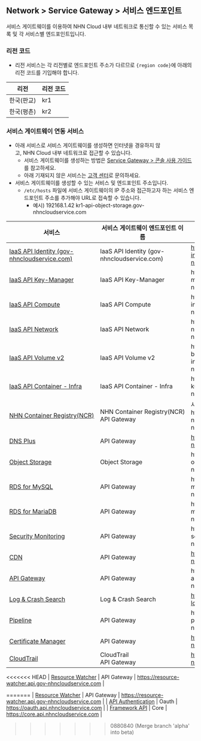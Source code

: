 ## Network > Service Gateway > 서비스 엔드포인트

서비스 게이트웨이를 이용하여 NHN Cloud 내부 네트워크로 통신할 수 있는 서비스 목록 및 각 서비스별 엔드포인트입니다.

### 리전 코드

* 리전 서비스는 각 리전별로 엔드포인트 주소가 다르므로 `{region code}`에 아래의 리전 코드를 기입해야 합니다.

| 리전 | 리전 코드 |
| --- | ----- |
| 한국(판교) | kr1 |
| 한국(평촌) | kr2 |

### 서비스 게이트웨이 연동 서비스

* 아래 서비스로 서비스 게이트웨이를 생성하면 인터넷을 경유하지 않고, NHN Cloud 내부 네트워크로 접근할 수 있습니다.
    * 서비스 게이트웨이를 생성하는 방법은 [Service Gateway > 콘솔 사용 가이드](/Network/Service%20Gateway/ko/console-guide-gov/)를 참고하세요.
    * 아래 기재되지 않은 서비스는 [고객 센터](https://www.gov-nhncloud.com/kr/support/inquiry)로 문의하세요.
* 서비스 게이트웨이를 생성할 수 있는 서비스 및 엔드포인트 주소입니다.
    * `/etc/hosts` 파일에 서비스 게이트웨이의 IP 주소와 접근하고자 하는 서비스 엔드포인트 주소를 추가해야 URL로 접속할 수 있습니다.
        * 예시) 192168.1.42 kr1-api-object-storage.gov-nhncloudservice.com

| 서비스 | 서비스 게이트웨이 엔드포인트 이름 | 엔드포인트 주소 |
| --- | ------------------ | -------- |
| [IaaS API Identity (gov-nhncloudservice.com)](/Compute/Compute/ko/identity-api-gov/#token) | IaaS API Identity (gov-nhncloudservice.com) | https://api-identity-infrastructure.gov-nhncloudservice.com |
| [IaaS API Key-Manager](/Network/Load%20Balancer/ko/public-api-gov/) | IaaS API Key-Manager | https://{region code}-api-key-manager-infrastructure.gov-nhncloudservice.com |
| [IaaS API Compute](/Compute/Instance/ko/public-api-gov/) | IaaS API Compute | https://{region code}-api-instance-infrastructure.gov-nhncloudservice.com |
| [IaaS API Network](/Network/VPC/ko/public-api-gov/) | IaaS API Network | https://{region code}-api-network-infrastructure.gov-nhncloudservice.com |
| [IaaS API Volume v2](/Storage/Block%20Storage/ko/public-api-gov/) | IaaS API Volume v2 | https://{region code}-api-block-storage-infrastructure.gov-nhncloudservice.com |
| [IaaS API Container - Infra](/Container/NKS/ko/gov-public-api/) | IaaS API Container - Infra | https://{region code}-api-kubernetes-infrastructure.gov-nhncloudservice.com |
| [NHN Container Registry(NCR)](/Container/NCR/ko/public-api-gov/) | NHN Container Registry(NCR)<br>API Gateway | 사용자 레지스트리 URI<br>https://{region code}-ncr.api.gov-nhncloudservice.com |
| [DNS Plus](/Network/DNS%20Plus/ko/api-guide-gov/) | API Gateway | https://dnsplus.api.gov-nhncloudservice.com |
| [Object Storage](/Storage/Object%20Storage/ko/api-guide-gov/) | Object Storage | https://{region code}-api-object-storage.gov-nhncloudservice.com |
| [RDS for MySQL](/Database/RDS%20for%20MySQL/ko/api-guide-v3.0-gov) | API Gateway | https://{region code}-rds-mysql.api.gov-nhncloudservice.com |
| [RDS for MariaDB](/Database/RDS%20for%20MariaDB/ko/api-guide-v3.0-gov/) | API Gateway | https://{region code}-rds-mariadb.api.gov-nhncloudservice.com |
| [Security Monitoring](/Security/Security%20Monitoring/ko/Overview-gov/) | API Gateway | https://{region code}-secmon.api.gov-nhncloudservice.com |
| [CDN](/Contents%20Delivery/CDN/ko/api-guide-v2.0-gov/) | API Gateway | https://cdn.api.gov-nhncloudservice.com |
| [API Gateway](/Application%20Service/API%20Gateway/ko/api-guide-v1.0-gov/) | API Gateway | https://{region code}-apigateway.api.gov-nhncloudservice.com |
| [Log & Crash Search](/Data%20&%20Analytics/Log%20&%20Crash%20Search/ko/api-guide/) | Log & Crash Search | https://api-logncrash.nhncloudservice.com |
| [Pipeline](/Dev%20Tools/Pipeline/ko/api-guide-gov/) | API Gateway | https://{region code}-pipeline.api.gov-nhncloudservice.com |
| [Certificate Manager](/Management/Certificate%20Manager/ko/api-guide-v1.1-gov/) | API Gateway | https://certmanager.api.gov-nhncloudservice.com |
| [CloudTrail](/Governance%20&%20Audit/CloudTrail/ko/api-guide-gov/) | CloudTrail<br>API Gateway | https://cloud-trail.api.gov-nhncloudservice.com |
<<<<<<< HEAD
| [Resource Watcher](/Governance%20&%20Audit/Resource%20Watcher/ko/api-v2-guide-gov/) | API Gateway | https://resource-watcher.api.gov-nhncloudservice.com |

=======
| [Resource Watcher](/Governance%20&%20Audit/Resource%20Watcher/ko/api-v2-guide-gov/) | API Gateway | https://resource-watcher.api.gov-nhncloudservice.com | 
| [API Authentication](/nhncloud/ko/public-api/api-authentication/) | Oauth | https://oauth.api.nhncloudservice.com | 
| [Framework API](/nhncloud/ko/public-api/framework-api/) | Core | https://core.api.nhncloudservice.com | 
>>>>>>> 0880840 (Merge branch 'alpha' into beta)



